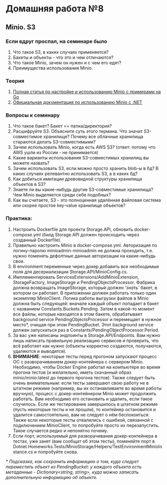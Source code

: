 # Домашняя работа №8

## Minio. S3

### Если вдруг проспал, на семинаре было
1. Что такое S3, в каких случаях применяется?
2. Бакеты и объекты - что это и чем отличаются?
3. Что такое Minio, зачем он нужен и с чем его едят?
4. Преимущества использования Minio.

### Теория
1. [Полная статья по настройке и использованию Minio с примерами на Go](https://habr.com/ru/companies/ozontech/articles/586024/)
2. [Официальная документация по использованию Minio с .NET](https://min.io/docs/minio/linux/developers/dotnet/minio-dotnet.html)

### Вопросы к семинару
1. Что такое бакет? Бакет == папка/директория?
2. Расшифруйте S3. Объясните суть этого термина. Что значит S3-совместимое хранилище? Почему все облачные хранилища стараются делать S3-совместимыми?
3. Зачем использовать Minio, когда есть AWS S3? (ответ: потому что AWS ушли из России - не принимается)
4. Какие варианты использования S3-совместимых хранилищ вы можете назвать?
5. Зачем использовать S3, если можно просто хранить blob-ы в бд? В каких случаях релевантно использовать S3, а в каких бд?
6. Как добиться имитации древовидной структуры хранилища объектов в S3?
7. Знаете ли вы какие-нибудь другие S3-совместимые хранилища? Чем Minio выделяется среди себе подобных?
8. Как вы считаете, S3 - это полноценная удалённая файловая система или скорее простое key-value хранилище объектов?

### Практика:
1. Настроить Dockerfile для проекта Storage.API, обновить docker-compose.yml (билд Storage.API должен происходить через созданный Dockerfile).
2. Правильно настроить Minio в docker-compose.yml. Авторизация по логину-паролю minioadmin-minioadmin не должна проходить, т.е. нужно поменять дефолтные данные авторизации на какие-нибудь свои.
3. В environment переменные через докер добавить все необходимые поля для десериализации Storage.API/MinioConfig.cs.
4. Имплементировать ServicesExtensions/AddMinioExtension, StorageFactory, ImageStorage и PendingObjectsProcessor. Фабрика должна возвращать ImageStorage, который должен _'знать'_ бакет, в котором он работает. В приложении должен работать только один экземпляр MinioClient. Логика работы выгрузки файлов в Minio должна быть следующей: вначале каждый объект попадает в бакет с названием Constants.Buckets.Pending. Затем в какой-то момент все файлы, которые находятся в этом бакете, обрабатывает background service PendingObjectsProcessor и перемещает в нужное место*, очищая при этом PendingBucket. Этот background service должен запускаться раз в Constants/PendingObjectProcessor.Period.
5. За вас уже написаны эндпоинты в Storage.API/Endpoints. Вам нужно лишь написать правильную реализацию сервисов и проверить, что всё работает как нужно (объекты корректно создаются, получаются, удаляются и выводятся).
6. **ВНИМАНИЕ**: некоторые тесты перед прогоном запускают процесс ОС с разворачиванием докер-контейнера с сервером Minio. Необходимо, чтобы Docker Engine работал на компьютере во время прогона тестов (и желательно, иметь скачанный образ minio/minio:latest до первого прогона тестов). Также следует быть очень внимательным: если тесты завершают свою работу не в штатном режиме (например, вы их останавливаете во время работы вручную), процесс с докер-контейнером Minio может продолжить работать. Вам необходимо его остановить и удалить, если такое случилось. Если же тестирование завершилось в штатном режиме (пусть некоторые тесты и не прошли), то контейнер остановится и удалится самостоятельно, вам не следует о нём беспокоиться. Также если некоторые тесты отвалились с ошибкой, связанной с подключением MinioClient, то попробуйте просто их перезапустить. Такое случается редко и непонятно почему. 
7. Если порт, используемый для разворачивания докер-контейнера в тестах, уже занят (вам сообщат об этом тесты), поменяйте порт в Dotnet.Homeworks.Tests/MinioStorage/Helpers/TestEnvironmentMinioInstance.cs и попробуйте снова.

_* Подсказка, как сохранить информацию о том, куда следует переместить объект из PendingBucket: у каждого объекта есть метаданные - Dictionary<string, string>, куда можно записать дополнительную информацию об объекте._
